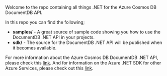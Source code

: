 Welcome to the repo containing all things .NET for the Azure Cosmos DB DocumentDB API.

In this repo you can find the following;

- **samples/** - A great source of sample code showing you how to use the DocumentDB .NET API in your projects.
- **sdk/** - The source for the DocumentDB .NET API will be published when it becomes available. 

For more information about the Azure Cosmos DB DocumentDB .NET API, please check this [link](https://docs.microsoft.com/en-us/azure/cosmos-db/documentdb-sdk-dotnet). And for information on the Azure .NET SDK for other Azure Services, please check out this [link](https://www.visualstudio.com/features/azure-tools-vs).
